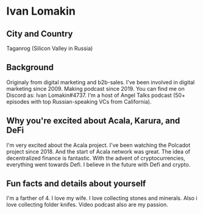 # Ivan Lomakin

## City and Country
Taganrog (Silicon Valley in Russia)

## Background
Originaly from digital marketing and b2b-sales. I've been involved in digital marketing since 2009. Making podcast since 2019. You can find me on Discord as: Ivan Lomakin#4737. I'm a host of Angel Talks podcast (50+ episodes with top Russian-speaking VCs from California).

## Why you're excited about Acala, Karura, and DeFi
I'm very excited about the Acala project. I've been watching the Polcadot project since 2018. And the start of Acala network was great. The idea of decentralized finance is fantastic. With the advent of cryptocurrencies, everything went towards Defi. I believe in the future with Defi and crypto.

## Fun facts and details about yourself
I'm a farther of 4. I love my wife. I love collecting stones and minerals. Also i love collecting folder knifes. Video podcast also are my passion.
